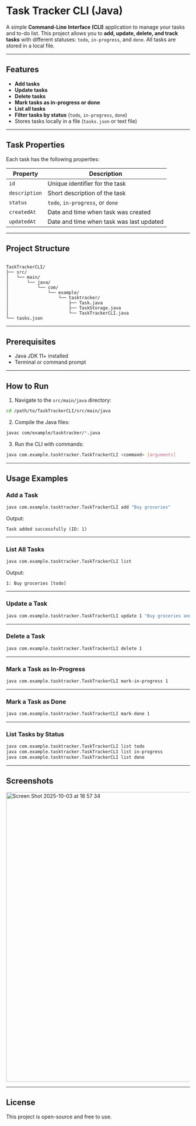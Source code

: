 
# Task Tracker CLI (Java)

A simple **Command-Line Interface (CLI)** application to manage your tasks and to-do list. This project allows you to **add, update, delete, and track tasks** with different statuses: `todo`, `in-progress`, and `done`. All tasks are stored in a local file.

---

## Features

- **Add tasks**  
- **Update tasks**  
- **Delete tasks**  
- **Mark tasks as in-progress or done**  
- **List all tasks**  
- **Filter tasks by status** (`todo`, `in-progress`, `done`)  
- Stores tasks locally in a file (`tasks.json` or text file)  

---

## Task Properties

Each task has the following properties:

| Property    | Description                         |
|------------|-------------------------------------|
| `id`       | Unique identifier for the task      |
| `description` | Short description of the task       |
| `status`   | `todo`, `in-progress`, or `done`   |
| `createdAt`| Date and time when task was created |
| `updatedAt`| Date and time when task was last updated |

---

## Project Structure

```

TaskTrackerCLI/
├── src/
│   └── main/
│       └── java/
│           └── com/
│               └── example/
│                   └── tasktracker/
│                       ├── Task.java
│                       ├── TaskStorage.java
│                       └── TaskTrackerCLI.java
└── tasks.json

````

---

## Prerequisites

- Java JDK 11+ installed  
- Terminal or command prompt  

---

## How to Run

1. Navigate to the `src/main/java` directory:

```bash
cd /path/to/TaskTrackerCLI/src/main/java
````

2. Compile the Java files:

```bash
javac com/example/tasktracker/*.java
```

3. Run the CLI with commands:

```bash
java com.example.tasktracker.TaskTrackerCLI <command> [arguments]
```

---

## Usage Examples

### Add a Task

```bash
java com.example.tasktracker.TaskTrackerCLI add "Buy groceries"
```

Output:

```
Task added successfully (ID: 1)
```

---

### List All Tasks

```bash
java com.example.tasktracker.TaskTrackerCLI list
```

Output:

```
1: Buy groceries [todo]
```

---

### Update a Task

```bash
java com.example.tasktracker.TaskTrackerCLI update 1 "Buy groceries and cook dinner"
```

---

### Delete a Task

```bash
java com.example.tasktracker.TaskTrackerCLI delete 1
```

---

### Mark a Task as In-Progress

```bash
java com.example.tasktracker.TaskTrackerCLI mark-in-progress 1
```

---

### Mark a Task as Done

```bash
java com.example.tasktracker.TaskTrackerCLI mark-done 1
```

---

### List Tasks by Status

```bash
java com.example.tasktracker.TaskTrackerCLI list todo
java com.example.tasktracker.TaskTrackerCLI list in-progress
java com.example.tasktracker.TaskTrackerCLI list done
```

---

## Screenshots

<img width="558" height="791" alt="Screen Shot 2025-10-03 at 18 57 34" src="https://github.com/user-attachments/assets/661e70e3-f863-4ac4-b3d1-b23f681e007a" />

---

## License

This project is open-source and free to use.
